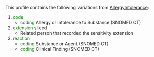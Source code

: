 This profile contains the following variations from [AllergyIntolerance](http://hl7.org/fhir/STU3/AllergyIntolerance):

1. <span style='color:green'> code </span> 
   * <span style='color:green'> coding </span> Allergy or Intolerance to Substance (SNOMED CT)
1. <span style='color:green'> extension </span>  sliced
   * Related person that recorded the sensitivity extension
1. <span style='color:green'> reaction </span> 
   * <span style='color:green'> coding </span> Substance or Agent (SNOMED CT)
   * <span style='color:green'> coding </span> Clinical Finding (SNOMED CT)